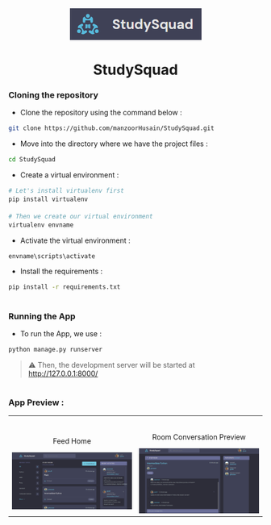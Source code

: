<div align="center">
<!-- <img src ="static/images/"> -->
<img src ="static\images\home_logo.PNG">

# StudySquad
</div>

### Cloning the repository

- Clone the repository using the command below :
```bash
git clone https://github.com/manzoorHusain/StudySquad.git

```

- Move into the directory where we have the project files : 
```bash
cd StudySquad

```

- Create a virtual environment :
```bash
# Let's install virtualenv first
pip install virtualenv

# Then we create our virtual environment
virtualenv envname

```

- Activate the virtual environment :
```bash
envname\scripts\activate

```

- Install the requirements :
```bash
pip install -r requirements.txt

```

#

### Running the App

- To run the App, we use :
```bash
python manage.py runserver

```

> ⚠ Then, the development server will be started at http://127.0.0.1:8000/

#

### App Preview :

<table width="100%"> 
<tr>
<td width="50%">      
&nbsp; 
<br>
<p align="center">
  Feed Home
</p>
<img src="static\images\home_feed.PNG">

</td> 
<td width="50%">
<br>
<p align="center">
  Room Conversation Preview
</p>
<img src="static\images\room_conversation.PNG">
</td>
</table>


